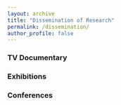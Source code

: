 ```yaml
---
layout: archive
title: "Dissemination of Research"
permalink: /dissemination/
author_profile: false
---
```


### TV Documentary


### Exhibitions


### Conferences

